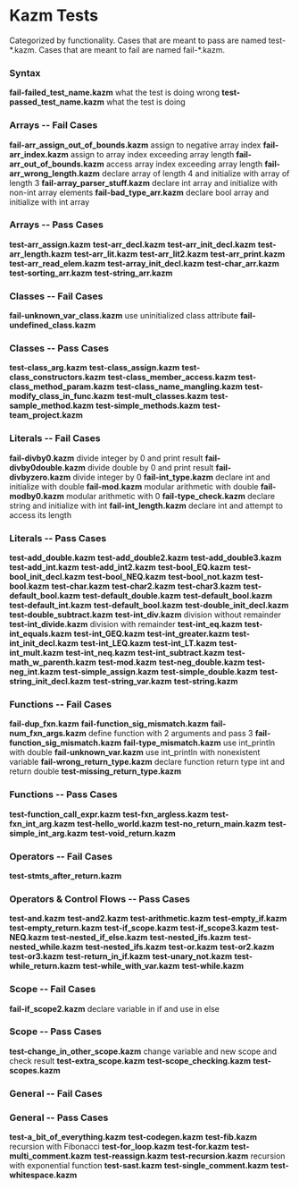 # Kazm Tests 

Categorized by functionality. 
Cases that are meant to pass are named test-\*.kazm. 
Cases that are meant to fail are named fail-\*.kazm.

### Syntax

**fail-failed_test_name.kazm** what the test is doing wrong
**test-passed_test_name.kazm** what the test is doing

### Arrays -- Fail Cases 
**fail-arr_assign_out_of_bounds.kazm** assign to negative array index
**fail-arr_index.kazm** assign to array index exceeding array length
**fail-arr_out_of_bounds.kazm** access array index exceeding array length
**fail-arr_wrong_length.kazm** declare array of length 4 and initialize with array of length 3
**fail-array_parser_stuff.kazm** declare int array and initialize with non-int array elements
**fail-bad_type_arr.kazm** declare bool array and initialize with int array  


### Arrays -- Pass Cases
**test-arr_assign.kazm**
**test-arr_decl.kazm**
**test-arr_init_decl.kazm**
**test-arr_length.kazm**
**test-arr_lit.kazm**
**test-arr_lit2.kazm**
**test-arr_print.kazm**
**test-arr_read_elem.kazm** 
**test-array_init_decl.kazm**
**test-char_arr.kazm**
**test-sorting_arr.kazm**
**test-string_arr.kazm**

### Classes -- Fail Cases 
**fail-unknown_var_class.kazm** use uninitialized class attribute 
**fail-undefined_class.kazm** 

### Classes -- Pass Cases 
**test-class_arg.kazm**
**test-class_assign.kazm**
**test-class_constructors.kazm**
**test-class_member_access.kazm**
**test-class_method_param.kazm**
**test-class_name_mangling.kazm**
**test-modify_class_in_func.kazm**
**test-mult_classes.kazm**
**test-sample_method.kazm**
**test-simple_methods.kazm**
**test-team_project.kazm**

### Literals -- Fail Cases
**fail-divby0.kazm** divide integer by 0 and print result
**fail-divby0double.kazm** divide double by 0 and print result
**fail-divbyzero.kazm** divide integer by 0
**fail-int_type.kazm** declare int and initialize with double 
**fail-mod.kazm** modular arithmetic with double
**fail-modby0.kazm** modular arithmetic with 0 
**fail-type_check.kazm** declare string and initialize with int
**fail-int_length.kazm** declare int and attempt to access its length 

### Literals -- Pass Cases
**test-add_double.kazm** 
**test-add_double2.kazm** 
**test-add_double3.kazm** 
**test-add_int.kazm** 
**test-add_int2.kazm** 
**test-bool_EQ.kazm**
**test-bool_init_decl.kazm**
**test-bool_NEQ.kazm**
**test-bool_not.kazm**
**test-bool.kazm**
**test-char.kazm**
**test-char2.kazm**
**test-char3.kazm**
**test-default_bool.kazm**
**test-default_double.kazm**
**test-default_bool.kazm**
**test-default_int.kazm**
**test-default_bool.kazm**
**test-double_init_decl.kazm**
**test-double_subtract.kazm**
**test-int_div.kazm** division without remainder
**test-int_divide.kazm** division with remainder
**test-int_eq.kazm**
**test-int_equals.kazm** 
**test-int_GEQ.kazm**
**test-int_greater.kazm**
**test-int_init_decl.kazm** 
**test-int_LEQ.kazm**
**test-int_LT.kazm**
**test-int_mult.kazm**
**test-int_neq.kazm**
**test-int_subtract.kazm**
**test-math_w_parenth.kazm** 
**test-mod.kazm**
**test-neg_double.kazm** 
**test-neg_int.kazm**
**test-simple_assign.kazm**
**test-simple_double.kazm**
**test-string_init_decl.kazm**
**test-string_var.kazm**
**test-string.kazm** 


### Functions -- Fail Cases
**fail-dup_fxn.kazm** 
**fail-function_sig_mismatch.kazm**
**fail-num_fxn_args.kazm** define function with 2 arguments and pass 3
**fail-function_sig_mismatch.kazm**
**fail-type_mismatch.kazm** use int_println with double
**fail-unknown_var.kazm** use int_println with nonexistent variable
**fail-wrong_return_type.kazm** declare function return type int and return double 
**test-missing_return_type.kazm**

### Functions -- Pass Cases
**test-function_call_expr.kazm** 
**test-fxn_argless.kazm**
**test-fxn_int_arg.kazm**
**test-hello_world.kazm**
**test-no_return_main.kazm**
**test-simple_int_arg.kazm**
**test-void_return.kazm** 

### Operators -- Fail Cases
**test-stmts_after_return.kazm**

### Operators & Control Flows -- Pass Cases
**test-and.kazm** 
**test-and2.kazm** 
**test-arithmetic.kazm** 
**test-empty_if.kazm**
**test-empty_return.kazm**
**test-if_scope.kazm**
**test-if_scope3.kazm**
**test-NEQ.kazm** 
**test-nested_if_else.kazm** 
**test-nested_ifs.kazm**
**test-nested_while.kazm**
**test-nested_ifs.kazm**
**test-or.kazm** 
**test-or2.kazm** 
**test-or3.kazm** 
**test-return_in_if.kazm**
**test-unary_not.kazm**
**test-while_return.kazm**
**test-while_with_var.kazm**
**test-while.kazm**

### Scope -- Fail Cases
**fail-if_scope2.kazm** declare variable in if and use in else 

### Scope -- Pass Cases
**test-change_in_other_scope.kazm** change variable and new scope and check result
**test-extra_scope.kazm**
**test-scope_checking.kazm**
**test-scopes.kazm**

### General -- Fail Cases

### General -- Pass Cases
**test-a_bit_of_everything.kazm** 
**test-codegen.kazm**
**test-fib.kazm** recursion with Fibonacci
**test-for_loop.kazm**
**test-for.kazm**
**test-multi_comment.kazm**
**test-reassign.kazm**
**test-recursion.kazm** recursion with exponential function
**test-sast.kazm**
**test-single_comment.kazm**
**test-whitespace.kazm**